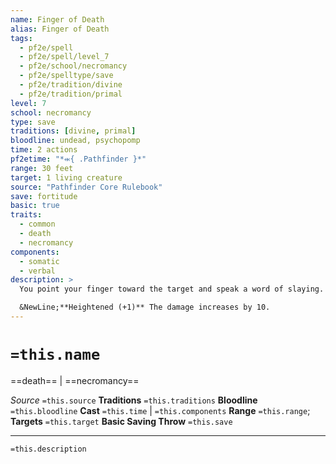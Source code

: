 ```yaml
---
name: Finger of Death
alias: Finger of Death
tags:
  - pf2e/spell
  - pf2e/spell/level_7
  - pf2e/school/necromancy
  - pf2e/spelltype/save
  - pf2e/tradition/divine
  - pf2e/tradition/primal
level: 7
school: necromancy
type: save
traditions: [divine, primal]
bloodline: undead, psychopomp
time: 2 actions
pf2etime: "*⬺{ .Pathfinder }*"
range: 30 feet
target: 1 living creature
source: "Pathfinder Core Rulebook"
save: fortitude
basic: true
traits:
  - common
  - death
  - necromancy
components:
  - somatic
  - verbal
description: >
  You point your finger toward the target and speak a word of slaying. You deal 70 negative damage to the target. If the damage from finger of death reduces the target to 0 Hit Points, the target dies instantly.

  &NewLine;**Heightened (+1)** The damage increases by 10.
---
```

# `=this.name`
==death== | ==necromancy==

*Source* `=this.source`
**Traditions** `=this.traditions`
**Bloodline** `=this.bloodline`
**Cast** `=this.time` | `=this.components`
**Range** `=this.range`; **Targets** `=this.target`
**Basic Saving Throw** `=this.save`

***
`=this.description`